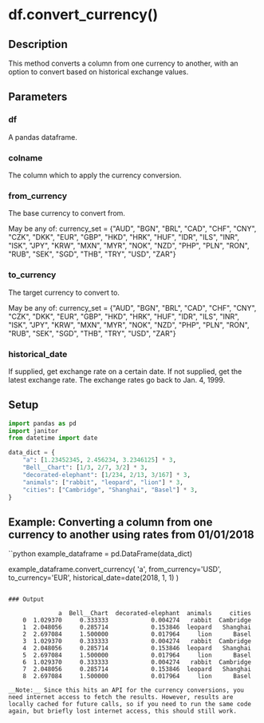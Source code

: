# df.convert_currency()

## Description
This method converts a column from one currency to another, with an option to convert based on historical exchange values.

## Parameters
### df
A pandas dataframe.

### colname
The column which to apply the currency conversion.

### from_currency
The base currency to convert from.

May be any of: currency_set = {"AUD", "BGN", "BRL", "CAD", "CHF", "CNY", "CZK", "DKK", "EUR", "GBP", "HKD", "HRK", "HUF", "IDR", "ILS", "INR", "ISK", "JPY", "KRW", "MXN", "MYR", "NOK", "NZD", "PHP", "PLN", "RON", "RUB", "SEK", "SGD", "THB", "TRY", "USD", "ZAR"}

### to_currency
The target currency to convert to.

May be any of: currency_set = {"AUD", "BGN", "BRL", "CAD", "CHF", "CNY", "CZK", "DKK", "EUR", "GBP", "HKD", "HRK", "HUF", "IDR", "ILS", "INR", "ISK", "JPY", "KRW", "MXN", "MYR", "NOK", "NZD", "PHP", "PLN", "RON", "RUB", "SEK", "SGD", "THB", "TRY", "USD", "ZAR"}

### historical_date
If supplied, get exchange rate on a certain date. If not supplied, get the latest exchange rate. The exchange rates go back to Jan. 4, 1999.

## Setup
```python
import pandas as pd
import janitor
from datetime import date

data_dict = {
    "a": [1.23452345, 2.456234, 3.2346125] * 3,
    "Bell__Chart": [1/3, 2/7, 3/2] * 3,
    "decorated-elephant": [1/234, 2/13, 3/167] * 3,
    "animals": ["rabbit", "leopard", "lion"] * 3,
    "cities": ["Cambridge", "Shanghai", "Basel"] * 3,
}
```

## Example: Converting a column from one currency to another using rates from 01/01/2018
 ``python
example_dataframe = pd.DataFrame(data_dict)

example_dataframe.convert_currency(
    'a',
    from_currency='USD',
    to_currency='EUR',
    historical_date=date(2018, 1, 1)
)
```

### Output

              a  Bell__Chart  decorated-elephant  animals     cities
    0  1.029370     0.333333            0.004274   rabbit  Cambridge
    1  2.048056     0.285714            0.153846  leopard   Shanghai
    2  2.697084     1.500000            0.017964     lion      Basel
    3  1.029370     0.333333            0.004274   rabbit  Cambridge
    4  2.048056     0.285714            0.153846  leopard   Shanghai
    5  2.697084     1.500000            0.017964     lion      Basel
    6  1.029370     0.333333            0.004274   rabbit  Cambridge
    7  2.048056     0.285714            0.153846  leopard   Shanghai
    8  2.697084     1.500000            0.017964     lion      Basel

__Note:__ Since this hits an API for the currency conversions, you need internet access to fetch the results. However, results are locally cached for future calls, so if you need to run the same code again, but briefly lost internet access, this should still work.
